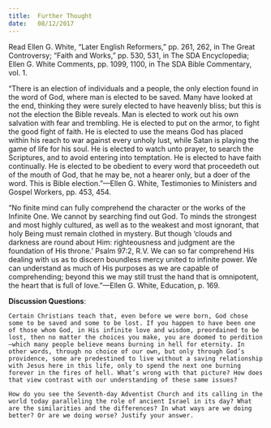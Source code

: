 ```yaml
---
title:  Further Thought
date:   08/12/2017
---
```


Read Ellen G. White, “Later English Reformers,” pp. 261, 262, in The Great Controversy; “Faith and Works,” pp. 530, 531, in The SDA Encyclopedia; Ellen G. White Comments, pp. 1099, 1100, in The SDA Bible Commentary, vol. 1.

“There is an election of individuals and a people, the only election found in the word of God, where man is elected to be saved. Many have looked at the end, thinking they were surely elected to have heavenly bliss; but this is not the election the Bible reveals. Man is elected to work out his own salvation with fear and trembling. He is elected to put on the armor, to fight the good fight of faith. He is elected to use the means God has placed within his reach to war against every unholy lust, while Satan is playing the game of life for his soul. He is elected to watch unto prayer, to search the Scriptures, and to avoid entering into temptation. He is elected to have faith continually. He is elected to be obedient to every word that proceedeth out of the mouth of God, that he may be, not a hearer only, but a doer of the word. This is Bible election.”—Ellen G. White, Testimonies to Ministers and Gospel Workers, pp. 453, 454.

“No finite mind can fully comprehend the character or the works of the Infinite One. We cannot by searching find out God. To minds the strongest and most highly cultured, as well as to the weakest and most ignorant, that holy Being must remain clothed in mystery. But though ‘clouds and darkness are round about Him: righteousness and judgment are the foundation of His throne.’ Psalm 97:2, R.V. We can so far comprehend His dealing with us as to discern boundless mercy united to infinite power. We can understand as much of His purposes as we are capable of comprehending; beyond this we may still trust the hand that is omnipotent, the heart that is full of love.”—Ellen G. White, Education, p. 169.

**Discussion Questions**:

`Certain Christians teach that, even before we were born, God chose some to be saved and some to be lost. If you happen to have been one of those whom God, in His infinite love and wisdom, preordained to be lost, then no matter the choices you make, you are doomed to perdition—which many people believe means burning in hell for eternity. In other words, through no choice of our own, but only through God’s providence, some are predestined to live without a saving relationship with Jesus here in this life, only to spend the next one burning forever in the fires of hell. What’s wrong with that picture? How does that view contrast with our understanding of these same issues?`

`How do you see the Seventh-day Adventist Church and its calling in the world today paralleling the role of ancient Israel in its day? What are the similarities and the differences? In what ways are we doing better? Or are we doing worse? Justify your answer.`
